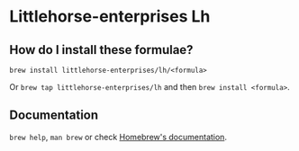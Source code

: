 # Littlehorse-enterprises Lh

## How do I install these formulae?

`brew install littlehorse-enterprises/lh/<formula>`

Or `brew tap littlehorse-enterprises/lh` and then `brew install <formula>`.

## Documentation

`brew help`, `man brew` or check [Homebrew's documentation](https://docs.brew.sh).
